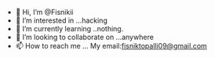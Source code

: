 - 👋 Hi, I’m @Fisnikii
- 👀 I’m interested in ...hacking
- 🌱 I’m currently learning ..nothing.
- 💞️ I’m looking to collaborate on ...anywhere
- 📫 How to reach me ...
My email:fisniktopalli09@gmail.com
<!---
Fisnikii/Fisnikii is a ✨ special ✨ repository because its `README.md` (this file) appears on your GitHub profile.
You can click the Preview link to take a look at your changes.
--->
